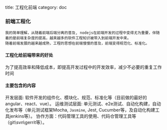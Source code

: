 title: 工程化前端
category: doc
<!-- -----split----- -->

### 前端工程化

    我的简单理解，从随着前端后端分离的普及, nodejs在前端开发的过程中变得尤为重要，伴随着的是前端复杂度的提高，越来越多的软件工程知识被带入到前端开发中来。
    随着前端发展的越来越成熟，工程的思想在前端慢慢的普及，前端变得规范化、标准化。

#### 工程化给前端带来的好处
  为了提高效率和降低成本，即提高开发过程中的开发效率，减少不必要的重复工作时间

#### 主要包含的内容

开发层面: 软件开发的组件化、模块化、规范、标准化等（目前做的最好的angular、react、vue）。
运维测试层面: 单元测试、e2e测试、自动化构建，自动化发布等（单元测试框架Mocha, `Jasmine`, Jest, Cucumber等，及自动化构建工具jenkins等）。
协作方面：代码管理工具的使用、代码仓管理工具等（git\svn\gerrit等）。


